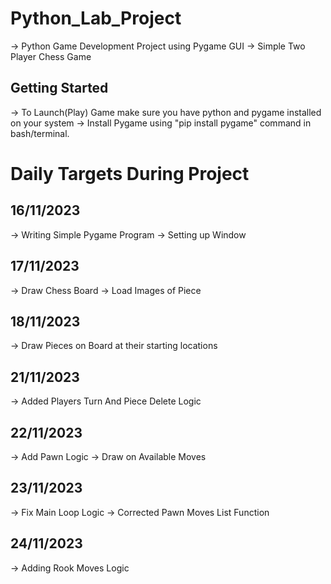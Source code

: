 # Python_Lab_Project
-> Python Game Development Project using Pygame GUI
-> Simple Two Player Chess Game

## Getting Started
-> To Launch(Play) Game make sure you have python and pygame installed on your system 
-> Install Pygame using "pip install pygame" command in bash/terminal.

# Daily Targets During Project 
## 16/11/2023
-> Writing Simple Pygame Program 
-> Setting up Window 

## 17/11/2023
-> Draw Chess Board
-> Load Images of Piece

## 18/11/2023
-> Draw Pieces on Board at their starting locations

## 21/11/2023
-> Added Players Turn And Piece Delete Logic

## 22/11/2023
-> Add Pawn Logic 
-> Draw on Available Moves

## 23/11/2023
-> Fix Main Loop Logic
-> Corrected Pawn Moves List Function

## 24/11/2023
-> Adding Rook Moves Logic
 